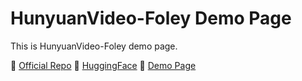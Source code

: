 # HunyuanVideo-Foley Demo Page

This is HunyuanVideo-Foley demo page.

🔗 [Official Repo](https://github.com/Tencent-Hunyuan/HunyuanVideo-Foley)
🔗 [HuggingFace](https://huggingface.co/tencent/HunyuanVideo-Foley)
🔗 [Demo Page](https://SzczesnyS.github.io/hunyuanvideo-foley)



